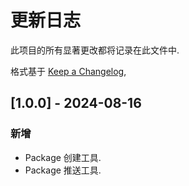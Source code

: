 # 更新日志

此项目的所有显著更改都将记录在此文件中.

格式基于 [Keep a Changelog](https://keepachangelog.com/en/1.1.0/),

## [1.0.0] - 2024-08-16

### 新增

- Package 创建工具.
- Package 推送工具.